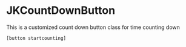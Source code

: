 # JKCountDownButton
This is a customized count down button class for time counting down

```object c
[button startcounting]
```
